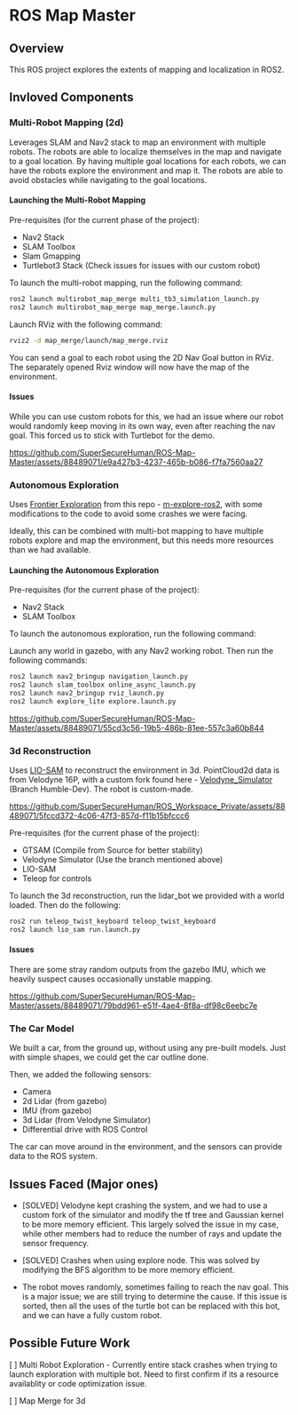 # ROS Map Master

## Overview

This ROS project explores the extents of mapping and localization in ROS2.

## Invloved  Components

### Multi-Robot Mapping (2d)

Leverages SLAM and Nav2 stack to map an environment with multiple robots. The robots are able to localize themselves in the map and navigate to a goal location. By having multiple goal locations for each robots, we can have the robots explore the environment and map it. The robots are able to avoid obstacles while navigating to the goal locations.

#### Launching the Multi-Robot Mapping

Pre-requisites (for the current phase of the project):

* Nav2 Stack
* SLAM Toolbox
* Slam Gmapping
* Turtlebot3 Stack (Check issues for issues with our custom robot)

To launch the multi-robot mapping, run the following command:

```bash
ros2 launch multirobot_map_merge multi_tb3_simulation_launch.py
ros2 launch multirobot_map_merge map_merge.launch.py
```

Launch RViz with the following command:

```bash
rviz2 -d map_merge/launch/map_merge.rviz
```

You can send a goal to each robot using the 2D Nav Goal button in RViz. The separately opened Rviz window will now have the map of the environment.




#### Issues

While you can use custom robots for this, we had an issue where our robot would randomly keep moving in its own way, even after reaching the nav goal. This forced us to stick with Turtlebot for the demo.


https://github.com/SuperSecureHuman/ROS-Map-Master/assets/88489071/e9a427b3-4237-465b-b086-f7fa7560aa27


### Autonomous Exploration

Uses [Frontier Exploration](https://arxiv.org/pdf/1806.03581.pdf) from this repo - [m-explore-ros2](https://github.com/robo-friends/m-explore-ros2), with some modifications to the code to avoid some crashes we were facing.

Ideally, this can be combined with multi-bot mapping to have multiple robots explore and map the environment, but this needs more resources than we had available.

#### Launching the Autonomous Exploration

Pre-requisites (for the current phase of the project):
* Nav2 Stack
* SLAM Toolbox

To launch the autonomous exploration, run the following command:

Launch any world in gazebo, with any Nav2 working robot. Then run the following commands:

```bash
ros2 launch nav2_bringup navigation_launch.py
ros2 launch slam_toolbox online_async_launch.py
ros2 launch nav2_bringup rviz_launch.py
ros2 launch explore_lite explore.launch.py
```


https://github.com/SuperSecureHuman/ROS-Map-Master/assets/88489071/55cd3c56-19b5-486b-81ee-557c3a60b844


### 3d Reconstruction

Uses [LIO-SAM](https://github.com/TixiaoShan/LIO-SAM) to reconstruct the environment in 3d. PointCloud2d data is from Velodyne 16P, with a custom fork found here - [Velodyne_Simulator](https://github.com/SuperSecureHuman/velodyne_simulator) (Branch Humble-Dev). The robot is custom-made. 

https://github.com/SuperSecureHuman/ROS_Workspace_Private/assets/88489071/5fccd372-4c06-47f3-857d-f11b15bfccc6

Pre-requisites (for the current phase of the project):

* GTSAM (Compile from Source for better stability)
* Velodyne Simulator (Use the branch mentioned above)
* LIO-SAM
* Teleop for controls

To launch the 3d reconstruction, run the lidar_bot we provided with a world loaded. Then do the following:

```bash
ros2 run teleop_twist_keyboard teleop_twist_keyboard
ros2 launch lio_sam run.launch.py
```

#### Issues

There are some stray random outputs from the gazebo IMU, which we heavily suspect causes occasionally unstable mapping.


https://github.com/SuperSecureHuman/ROS-Map-Master/assets/88489071/79bdd961-e51f-4ae4-8f8a-df98c6eebc7e


### The Car Model

We built a car, from the ground up, without using any pre-built models. Just with simple shapes, we could get the car outline done.

Then, we added the following sensors:

* Camera
* 2d Lidar (from gazebo)
* IMU (from gazebo)
* 3d Lidar (from Velodyne Simulator)
* Differential drive with ROS Control

The car can move around in the environment, and the sensors can provide data to the ROS system.

## Issues Faced (Major ones)

* [SOLVED] Velodyne kept crashing the system, and we had to use a custom fork of the simulator and modify the tf tree and Gaussian kernel to be more memory efficient. This largely solved the issue in my case, while other members had to reduce the number of rays and update the sensor frequency.

* [SOLVED] Crashes when using explore node. This was solved by modifying the BFS algorithm to be more memory efficient.

* The robot moves randomly, sometimes failing to reach the nav goal. This is a major issue; we are still trying to determine the cause. If this issue is sorted, then all the uses of the turtle bot can be replaced with this bot, and we can have a fully custom robot.

## Possible Future Work

[ ] Multi Robot Exploration - Currently entire stack crashes when trying to launch exploration with multiple bot. Need to first confirm if its a resource availablity or code optimization issue.

[ ] Map Merge for 3d
